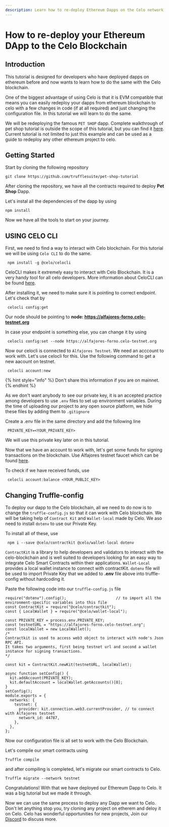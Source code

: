 ```yaml
---
description: Learn how to re-deploy Ethereum Dapps on the Celo network
---
```


# How to re-deploy your Ethereum DApp to the Celo Blockchain

## Introduction
This tutorial is designed for developers who have deployed dapps on ethereum before and now wants to learn how to do the same with the Celo blockchain.

One of the biggest advantage of using Celo is that it is EVM compatible that means you can easily redeploy your dapps from ethereum blockchain 
to celo with a few changes in code (if at all required) and just changing the configuration file.
In this tutorial we will learn to do the same.

We will be redeploying the famous `PET SHOP` dapp. Complete walkthrough of pet shop tutorial is outside the scope of this tutorial, but you can find it 
[here](https://www.trufflesuite.com/tutorials/pet-shop). 
Current tutorial is not limited to just this example and can be used as a guide to redeploy any other ethereum project to celo.


## Getting Started

Start by cloning the following repository

```
git clone https://github.com/trufflesuite/pet-shop-tutorial
```

After cloning the repository, we have all the contracts required to deploy **Pet Shop** Dapp.

Let's instal all the dependencies of the dapp by using

```
npm install
```

Now we have all the tools to start on your journey.


## USING CELO CLI

First, we need to find a way to interact with Celo blockchain. For this tutorial we will be using `Celo CLI` to do the same. 
```
 npm install -g @celo/celocli
```
CeloCLI  makes it extremely easy to interact with Celo Blockchain. It is a very handy tool for all celo developers. More information about CeloCLI can be found [here](https://docs.celo.org/celo-owner-guide/quick-start).

After installing it, we need to make sure it is pointing to correct endpoint. Let's check that by
```
 celocli config:get
```
Our node should be pointing to **node: https://alfajores-forno.celo-testnet.org**

In case your endpoint is something else, you can change it by using 
```
 celocli config:set --node https://alfajores-forno.celo-testnet.org
```
Now our celocli is connected to `Alfajores Testnet`. We need an acccount to work with. Let's use celocli for this.
Use the following command to get a new aacount on testnet.
```
 celocli account:new
```

{% hint style="info" %}
Don't share this information if you are on mainnet.
{% endhint %}

As we don't want anybody to see our private key, it is an accepted practice among developers to use `.env` files to set up environment variables. During the time of uploading
our project to any open source platform, we hide these files by adding them to `.gitignore`

Create a .env file in the same directory and add the following line
```
 PRIVATE_KEY=<YOUR_PRIVATE_KEY>
```
We will use this private key later on in this tutorial.

Now that we have an account to work with, let's get some funds for signing transactions on the blockchain. Use Alfajores testnet faucet which can be found [here](https://celo.org/developers/faucet).

To check if we have received funds, use
```
 celocli account:balance <YOUR_PUBLIC_KEY>
```

## Changing Truffle-config
To deploy our dapp to the Celo blockchain, all we need to do now is to change the `truffle-config.js` so that it can work with Celo blockchain.
We will be taking help of `Contract Kit` and `Wallet-local` made by Celo. We aso need to install `dotenv` to use our Private Key.

To install all of these, use

```
 npm i --save @celo/contractkit @celo/wallet-local dotenv
```
`ContractKit` is a library to help developers and validators to interact with the celo-blockchain and is well suited to developers looking for an
easy way to integrate Celo Smart Contracts within their applications. `Wallet-Local` provides a local wallet instance to connect with contractKit.
`dotenv` file will be used to import Private Key that we added to **.env** file above into truffle-config without hardcoding it.


Paste the following code into our `truffle-config.js` file

```
require("dotenv").config();                      // to import all the environment-specific variables into this file
const ContractKit = require("@celo/contractkit");
const { LocalWallet } = require("@celo/wallet-local");

const PRIVATE_KEY = process.env.PRIVATE_KEY;
const testnetURL = "https://alfajores-forno.celo-testnet.org";
const localWallet = new LocalWallet();
/*
Contractkit is used to access web3 object to interact with node's Json RPC API.
It takes two arguments, first being testnet url and second a wallet instance for signing transactions.
*/

const kit = ContractKit.newKit(testnetURL, localWallet);

async function setConfig() {
  kit.addAccount(PRIVATE_KEY);
  kit.defaultAccount = localWallet.getAccounts()[0];
}
setConfig();
module.exports = {
  networks: {
    testnet: {
      provider: kit.connection.web3.currentProvider, // to connect with Alfajores testnet
      network_id: 44787,
    },
  },
};
```

Now our configuration file is all set to work with the Celo Blockchain.

Let's compile our smart contracts using
```
Truffle compile
```
and after compiling is completed, let's migrate our smart contracts to Celo.

```
Truffle migrate --network testnet
```

Congratulations! With that we have deployed our Ethereum Dapp to Celo. It was a big tutorial but we made it through.

Now we can use the same process to deploy any Dapp we want to Celo. Don't let anything stop you, try cloning any project on etherem and deloy it on Celo. 
Celo has wonderful opportunities for new projects, Join our [Discord](https://discord.gg/7HGzGQvW) to discuss more.

